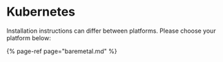 # Kubernetes

Installation instructions can differ between platforms. Please choose your platform below:

{% page-ref page="baremetal.md" %}



